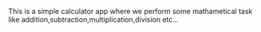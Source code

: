 This is a simple calculator app where we perform some mathametical task like addition,subtraction,multiplication,division etc...

